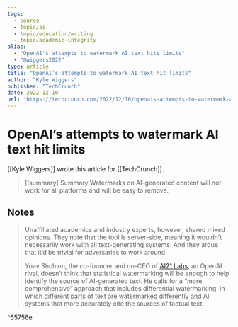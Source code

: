 ```yaml
---
tags:
  - source
  - topic/ai
  - topic/education/writing
  - topic/academic-integrity
alias:
  - "OpenAI's attempts to watermark AI text hits limits"
  - "@wiggers2022"
type: article
title: "OpenAI’s attempts to watermark AI text hit limits"
author: "Kyle Wiggers"
publisher: "TechCrunch"
date: 2022-12-10
url: "https://techcrunch.com/2022/12/10/openais-attempts-to-watermark-ai-text-hit-limits/"
---
```

# OpenAI’s attempts to watermark AI text hit limits
[[Kyle Wiggers]] wrote this article for [[TechCrunch]].

> [!summary] Summary
> Watermarks on AI-generated content will not work for all platforms and will be easy to remove.

## Notes
> Unaffiliated academics and industry experts, however, shared mixed opinions. They note that the tool is server-side, meaning it wouldn’t necessarily work with all text-generating systems. And they argue that it’d be trivial for adversaries to work around.
> 
> Yoav Shoham, the co-founder and co-CEO of [AI21 Labs](https://techcrunch.com/2022/07/12/openai-rival-ai21-labs-raises-64m-to-ramp-up-its-ai-powered-language-services/), an OpenAI rival, doesn’t think that statistical watermarking will be enough to help identify the source of AI-generated text. He calls for a “more comprehensive” approach that includes differential watermarking, in which different parts of text are watermarked differently and AI systems that more accurately cite the sources of factual text.

^55756e
